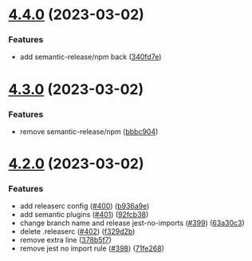 # [4.4.0](https://github.com/agoda-com/eslint-config-agoda/compare/v4.3.0...v4.4.0) (2023-03-02)


### Features

* add semantic-release/npm back ([340fd7e](https://github.com/agoda-com/eslint-config-agoda/commit/340fd7e75f173c01fdbe68966a87847f4245556d))

# [4.3.0](https://github.com/agoda-com/eslint-config-agoda/compare/v4.2.0...v4.3.0) (2023-03-02)


### Features

* remove semantic-release/npm ([bbbc904](https://github.com/agoda-com/eslint-config-agoda/commit/bbbc90441c2ee6becd23a71725440f0608bf16d6))

# [4.2.0](https://github.com/agoda-com/eslint-config-agoda/compare/v4.1.0...v4.2.0) (2023-03-02)


### Features

* add releaserc config ([#400](https://github.com/agoda-com/eslint-config-agoda/issues/400)) ([b936a9e](https://github.com/agoda-com/eslint-config-agoda/commit/b936a9ecba3e8f1a4edec0bd5f35ef0e302e8c70))
* add semantic plugins ([#401](https://github.com/agoda-com/eslint-config-agoda/issues/401)) ([92fcb38](https://github.com/agoda-com/eslint-config-agoda/commit/92fcb385df9a8e23f4974812f8d14f208d286167))
* change branch name and release jest-no-imports ([#399](https://github.com/agoda-com/eslint-config-agoda/issues/399)) ([63a30c3](https://github.com/agoda-com/eslint-config-agoda/commit/63a30c37d2aa7e4df108f12480a169652bded6c0))
* delete .releaserc ([#402](https://github.com/agoda-com/eslint-config-agoda/issues/402)) ([f329d2b](https://github.com/agoda-com/eslint-config-agoda/commit/f329d2bec2d6be5d3f854f660fbbf7e4c82d314f))
* remove extra line ([378b5f7](https://github.com/agoda-com/eslint-config-agoda/commit/378b5f7e08d2d68796a79a50a6b53c34fdb9ab75))
* remove jest no import rule ([#398](https://github.com/agoda-com/eslint-config-agoda/issues/398)) ([71fe268](https://github.com/agoda-com/eslint-config-agoda/commit/71fe26860a1ae97fd1bf8977bfbc0104529efbad))
